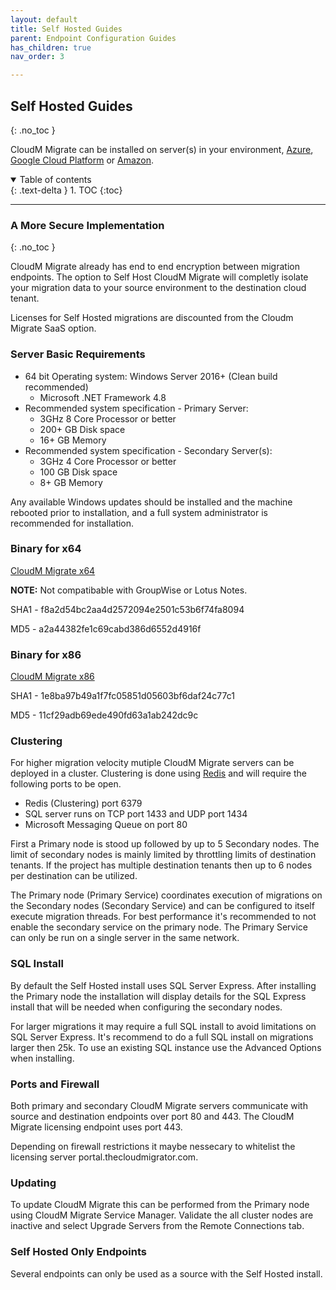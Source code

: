 ```yaml
---
layout: default
title: Self Hosted Guides
parent: Endpoint Configuration Guides
has_children: true 
nav_order: 3

---
```


## Self Hosted Guides
{: .no_toc }

CloudM Migrate can be installed on server(s) in your environment, <a href="https://learn.microsoft.com/en-us/training/modules/create-windows-virtual-machine-in-azure/">Azure</a>, <a href="https://cloud.google.com/compute/docs/instances/create-start-instance">Google Cloud Platform</a> or <a href="https://aws.amazon.com/getting-started/hands-on/launch-windows-vm/">Amazon</a>.

<a name="top"></a>
<details open markdown="block">
  <summary>
    Table of contents
  </summary>
  {: .text-delta }
1. TOC
{:toc}
</details>

---

### A More Secure Implementation
{: .no_toc }

CloudM Migrate already has end to end encryption between migration endpoints. The option to Self Host CloudM Migrate will completly isolate your migration data to your source environment to the destination cloud tenant. 

Licenses for Self Hosted migrations are discounted from the Cloudm Migrate SaaS option. 

### Server Basic Requirements

- 64 bit Operating system: Windows Server 2016+ (Clean build recommended)
  - Microsoft .NET Framework 4.8
- Recommended system specification - Primary Server:
  - 3GHz 8 Core Processor or better
  - 200+ GB Disk space
  - 16+ GB Memory
- Recommended system specification - Secondary Server(s):
  - 3GHz 4 Core Processor or better
  - 100 GB Disk space
  - 8+ GB Memory

Any available Windows updates should be installed and the machine rebooted prior to installation, and a full system administrator is recommended for installation.

### Binary for x64

<a href="https://storage.googleapis.com/cloudmigrator/CloudM-Migrate-3.37.6.0-x64.exe">CloudM Migrate x64</a>

**NOTE:** Not compatibable with GroupWise or Lotus Notes.

SHA1 - f8a2d54bc2aa4d2572094e2501c53b6f74fa8094

MD5 - a2a44382fe1c69cabd386d6552d4916f

### Binary for x86

<a href="https://storage.googleapis.com/cloudmigrator/CloudM-Migrate-3.37.6.0.exe">CloudM Migrate x86</a>

SHA1 - 1e8ba97b49a1f7fc05851d05603bf6daf24c77c1

MD5 - 11cf29adb69ede490fd63a1ab242dc9c

### Clustering

For higher migration velocity mutiple CloudM Migrate servers can be deployed in a cluster. Clustering is done using <a href="https://redis.io/docs/manual/scaling/">Redis</a> and will require the following ports to be open. 

- Redis (Clustering) port 6379
- SQL server runs on TCP port 1433 and UDP port 1434 
- Microsoft Messaging Queue on port 80

First a Primary node is stood up followed by up to 5 Secondary nodes. The limit of secondary nodes is mainly limited by throttling limits of destination tenants. If the project has multiple destination tenants then up to 6 nodes per destination can be utilized. 

The Primary node (Primary Service) coordinates execution of migrations on the Secondary nodes (Secondary Service) and can be configured to itself execute migration threads. For best performance it's recommended to not enable the secondary service on the primary node. The Primary Service can only be run on a single server in the same network. 

### SQL Install

By default the Self Hosted install uses SQL Server Express. After installing the Primary node the installation will display details for the SQL Express install that will be needed when configuring the secondary nodes. 

For larger migrations it may require a full SQL install to avoid limitations on SQL Server Express. It's recommend to do a full SQL install on migrations larger then 25k. To use an existing SQL instance use the Advanced Options when installing. 

### Ports and Firewall

Both primary and secondary CloudM Migrate servers communicate with source and destination endpoints over port 80 and 443. The CloudM Migrate licensing endpoint uses port 443.

Depending on firewall restrictions it maybe nessecary to whitelist the licensing server portal.thecloudmigrator.com.

### Updating

To update CloudM Migrate this can be performed from the Primary node using CloudM Migrate Service Manager. Validate the all cluster nodes are inactive and select Upgrade Servers from the Remote Connections tab. 

### Self Hosted Only Endpoints

Several endpoints can only be used as a source with the Self Hosted install. 
